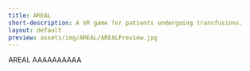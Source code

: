 ```yaml
---
title: AREAL
short-description: A VR game for patients undergoing transfusions.
layout: default
preview: assets/img/AREAL/AREALPreview.jpg
---
```


AREAL AAAAAAAAAA